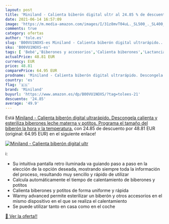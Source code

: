 ```yaml
---
layout: post
title: 'Miniland - Calienta biberón digital ultr al 24.85 % de descuento'
date: 2021-06-14 16:57:09
image: 'https://m.media-amazon.com/images/I/31z8mvT04uL._SL500_._SL400_.jpg'
comments: true
category: ofertas
author: 'tole.es'
slug: 'B00VU1NOXS-es Miniland - Calienta biberón digital ultrarápido....'
sku: 'B00VU1NOXS-es'
tags: [ 'Bebé','Biberones y accesorios','Calienta biberones','Lactancia y alimentación','biberones','biberón','miniland', ]
actualPrice: 48.81 EUR
currency: EUR
price: 48.81
comparePrice: 64.95 EUR
prodname: 'Miniland - Calienta biberón digital ultrarápido. Descongela  calienta y esteriliza biberones  leche materna y potitos. Programa el tamaño del biberón  la hora y la temperatura.'
country: 'es'
flag: '🇪🇸'
brand: 'Miniland'
buyurl: 'https://www.amazon.es/dp/B00VU1NOXS/?tag=tolees-21'
descuento: '24.85'
average: '49.9'
---
```


Está [Miniland - Calienta biberón digital ultrarápido. Descongela  calienta y esteriliza biberones  leche materna y potitos. Programa el tamaño del biberón  la hora y la temperatura.](https://www.amazon.es/dp/B00VU1NOXS/?tag=tolees-21) con 24.85 de descuento por 48.81 EUR (original: 64.95 EUR) en el siguiente enlace!

[![Miniland - Calienta biberón digital ultr](https://m.media-amazon.com/images/I/31z8mvT04uL._SL500_._SL400_.jpg)](https://www.amazon.es/dp/B00VU1NOXS/?tag=tolees-21)

ℹ️:

- Su intuitiva pantalla retro iluminada va guiando paso a paso en la elección de la opción deseada, mostrando siempre toda la información del proceso, resultando muy sencillo y rápido de utilizar
- Calcula automáticamente el tiempo de calentamiento de biberones y potitos
- Calienta biberones y potitos de forma uniforme y rápida
- Warmy advanced permite esterilizar un biberón y otros accesorios en el mismo dispositivo en el que se realiza el calentamiento
- Se puede utilizar tanto en casa como en el coche

[🛒 Ver la oferta!!](https://www.amazon.es/dp/B00VU1NOXS/?tag=tolees-21)
